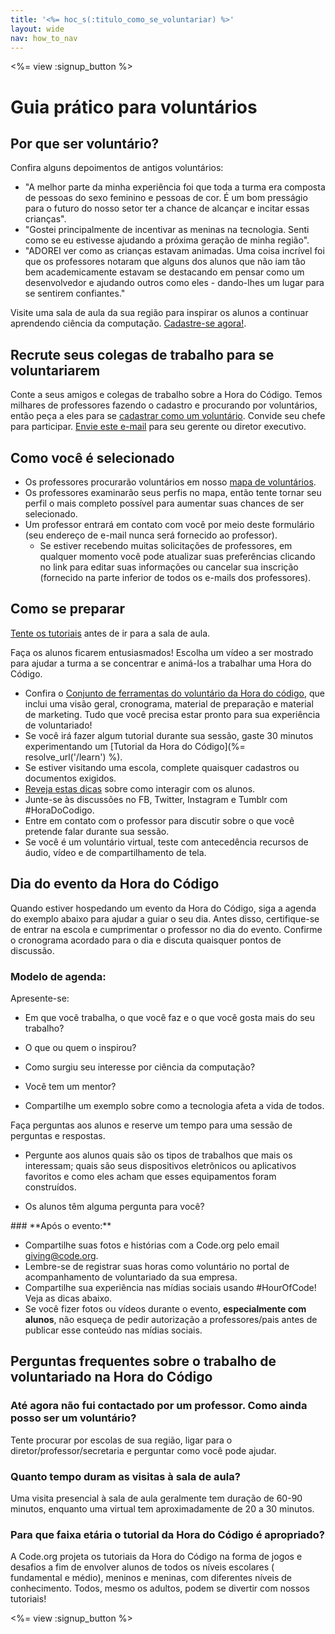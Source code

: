 ```yaml
---
title: '<%= hoc_s(:titulo_como_se_voluntariar) %>'
layout: wide
nav: how_to_nav
---
```

<%= view :signup_button %>

# Guia prático para voluntários

## Por que ser voluntário?

Confira alguns depoimentos de antigos voluntários:

- "A melhor parte da minha experiência foi que toda a turma era composta de pessoas do sexo feminino e pessoas de cor. É um bom presságio para o futuro do nosso setor ter a chance de alcançar e incitar essas crianças".
- "Gostei principalmente de incentivar as meninas na tecnologia. Senti como se eu estivesse ajudando a próxima geração de minha região".
- "ADOREI ver como as crianças estavam animadas. Uma coisa incrível foi que os professores notaram que alguns dos alunos que não iam tão bem academicamente estavam se destacando em pensar como um desenvolvedor e ajudando outros como eles - dando-lhes um lugar para se sentirem confiantes."

Visite uma sala de aula da sua região para inspirar os alunos a continuar aprendendo ciência da computação. [Cadastre-se agora!](https://code.org/volunteer/engineer).

## Recrute seus colegas de trabalho para se voluntariarem

Conte a seus amigos e colegas de trabalho sobre a Hora do Código. Temos milhares de professores fazendo o cadastro e procurando por voluntários, então peça a eles para se [cadastrar como um voluntário](https://code.org/volunteer). Convide seu chefe para participar. [Envie este e-mail](https://hourofcode.com/promote/resources#email) para seu gerente ou diretor executivo.

## Como você é selecionado

- Os professores procurarão voluntários em nosso [mapa de voluntários](https://code.org/volunteer/local).
- Os professores examinarão seus perfis no mapa, então tente tornar seu perfil o mais completo possível para aumentar suas chances de ser selecionado.
- Um professor entrará em contato com você por meio deste formulário (seu endereço de e-mail nunca será fornecido ao professor). 
  - Se estiver recebendo muitas solicitações de professores, em qualquer momento você pode atualizar suas preferências clicando no link para editar suas informações ou cancelar sua inscrição (fornecido na parte inferior de todos os e-mails dos professores). 

## Como se preparar

[ Tente os tutoriais](hourofcode.com/learn) antes de ir para a sala de aula.

Faça os alunos ficarem entusiasmados! Escolha um vídeo a ser mostrado para ajudar a turma a se concentrar e animá-los a trabalhar uma Hora do Código.

- Confira o [ Conjunto de ferramentas do voluntário da Hora do código](/files/hoc-volunteer-toolkit.pdf), que inclui uma visão geral, cronograma, material de preparação e material de marketing. Tudo que você precisa estar pronto para sua experiência de voluntariado!
- Se você irá fazer algum tutorial durante sua sessão, gaste 30 minutos experimentando um [Tutorial da Hora do Código](%= resolve_url('/learn') %).
- Se estiver visitando uma escola, complete quaisquer cadastros ou documentos exigidos.
- [Reveja estas dicas](https://code.org/files/CSTT_Volunteers.pdf) sobre como interagir com os alunos.
- Junte-se às discussões no FB, Twitter, Instagram e Tumblr com #HoraDoCodigo.
- Entre em contato com o professor para discutir sobre o que você pretende falar durante sua sessão.
- Se você é um voluntário virtual, teste com antecedência recursos de áudio, vídeo e de compartilhamento de tela.

## Dia do evento da Hora do Código

Quando estiver hospedando um evento da Hora do Código, siga a agenda do exemplo abaixo para ajudar a guiar o seu dia. Antes disso, certifique-se de entrar na escola e cumprimentar o professor no dia do evento. Confirme o cronograma acordado para o dia e discuta quaisquer pontos de discussão.

### **Modelo de agenda:**

Apresente-se: </ul>

- Em que você trabalha, o que você faz e o que você gosta mais do seu trabalho?
- O que ou quem o inspirou?
- Como surgiu seu interesse por ciência da computação?
- Você tem um mentor?
- Compartilhe um exemplo sobre como a tecnologia afeta a vida de todos.</ul></td> </tr> 
  Faça perguntas aos alunos e reserve um tempo para uma sessão de perguntas e respostas. </ul>
  
  - Pergunte aos alunos quais são os tipos de trabalhos que mais os interessam; quais são seus dispositivos eletrônicos ou aplicativos favoritos e como eles acham que esses equipamentos foram construídos. 
  - Os alunos têm alguma pergunta para você?</ul></td> </tr> 
    </tbody> </table> 
    ### **Após o evento:**
    
    - Compartilhe suas fotos e histórias com a Code.org pelo email giving@code.org.
    - Lembre-se de registrar suas horas como voluntário no portal de acompanhamento de voluntariado da sua empresa.
    - Compartilhe sua experiência nas mídias sociais usando #HourOfCode! Veja as dicas abaixo. 
    - Se você fizer fotos ou vídeos durante o evento, **especialmente com alunos**, não esqueça de pedir autorização a professores/pais antes de publicar esse conteúdo nas mídias sociais.
    ## Perguntas frequentes sobre o trabalho de voluntariado na Hora do Código
    
    ### **Até agora não fui contactado por um professor. Como ainda posso ser um voluntário?**
    
    Tente procurar por escolas de sua região, ligar para o diretor/professor/secretaria e perguntar como você pode ajudar.
    
    ### **Quanto tempo duram as visitas à sala de aula?**
    
    Uma visita presencial à sala de aula geralmente tem duração de 60-90 minutos, enquanto uma virtual tem aproximadamente de 20 a 30 minutos.
    
    ### **Para que faixa etária o tutorial da Hora do Código é apropriado?**
    
    A Code.org projeta os tutoriais da Hora do Código na forma de jogos e desafios a fim de envolver alunos de todos os níveis escolares ( fundamental e médio), meninos e meninas, com diferentes níveis de conhecimento. Todos, mesmo os adultos, podem se divertir com nossos tutoriais!
    
    <%= view :signup_button %>